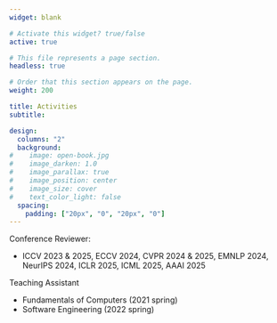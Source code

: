 ```yaml
---
widget: blank

# Activate this widget? true/false
active: true

# This file represents a page section.
headless: true

# Order that this section appears on the page.
weight: 200

title: Activities
subtitle:

design:
  columns: "2"
  background:
#    image: open-book.jpg
#    image_darken: 1.0
#    image_parallax: true
#    image_position: center
#    image_size: cover
#    text_color_light: false
  spacing:
    padding: ["20px", "0", "20px", "0"]
---
```


Conference Reviewer:

* ICCV 2023 & 2025, ECCV 2024, CVPR 2024 & 2025, EMNLP 2024, NeurIPS 2024, ICLR 2025, ICML 2025, AAAI 2025

Teaching Assistant

* Fundamentals of Computers (2021 spring)
* Software Engineering (2022 spring)





